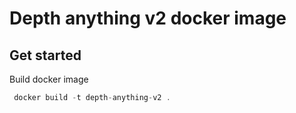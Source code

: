 # Depth anything v2 docker image

## Get started

Build docker image 

```c
 docker build -t depth-anything-v2 .
```



